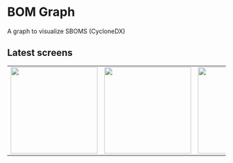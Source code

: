 # BOM Graph

A graph to visualize SBOMS (CycloneDX)

## Latest screens

<table align="center">
  <tr>
    <td valign="top"><img src="https://user-images.githubusercontent.com/58481800/201468129-76179ba5-5fad-4e02-bb1d-35ec255ef302.png" width="200" height="200"></td>
    <td valign="top"><img src="https://user-images.githubusercontent.com/58481800/201468150-1751c7e1-1c15-4b8a-b74e-7664161c9870.png" width="200" height="200"></td>
    <td valign="top"><img src="https://user-images.githubusercontent.com/58481800/201468162-8c882b66-b906-4e36-939f-718c59ec94fc.png" width="200" height="200"></td>
  </tr>
</table>
